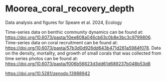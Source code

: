 # Moorea_coral_recovery_depth
Data analysis and figures for Speare et al. 2024, Ecology

Time-series data on benthic community dynamics can be found at: https://doi.org/10.6073/pasta/10ee808a046cb63c0b8e3bc3c9799806. 
Time-series data on coral recruitment can be found at: https://doi.org/10.6073/pasta/57b3d0d926dd643b471d261a5984f078. 
Data on the density, mortality, and growth of small corals that was collected from time series photos can be found at: https://doi.org/10.6073/pasta/f006b56623d3dd61d689237b048b53d8

https://doi.org/10.5281/zenodo.13988942
